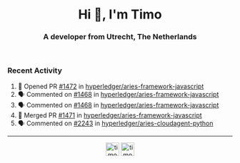 <h1 align="center">Hi 👋, I'm Timo</h1>
<h3 align="center">A developer from Utrecht, The Netherlands</h3>
<br/>
<!-- https://github.com/rahuldkjain/github-profile-readme-generator --!>

<!--  <p align="left"><img src="https://github-readme-stats.vercel.app/api?username=timoglastra&show_icons=true&count_private=true&" alt="timoglastra" /></p> --!>

<!--
Github language stats
<p align="left"><img src="https://github-readme-stats.vercel.app/api/top-langs/?username=timoglastra&layout=compact" alt="timoglastra" /><p>
-->

<!-- Codestats language stats -->
<!-- <p align="left"><img src="https://codestats-readme.vercel.app/api/top-langs/?username=timoglastra&layout=compact&language_count=12" alt="timoglastra" /><p>    --!>
  
<h3>Recent Activity</h3>

<!--START_SECTION:activity-->
1. 💪 Opened PR [#1472](https://github.com/hyperledger/aries-framework-javascript/pull/1472) in [hyperledger/aries-framework-javascript](https://github.com/hyperledger/aries-framework-javascript)
2. 🗣 Commented on [#1468](https://github.com/hyperledger/aries-framework-javascript/issues/1468) in [hyperledger/aries-framework-javascript](https://github.com/hyperledger/aries-framework-javascript)
3. 🗣 Commented on [#1468](https://github.com/hyperledger/aries-framework-javascript/issues/1468) in [hyperledger/aries-framework-javascript](https://github.com/hyperledger/aries-framework-javascript)
4. 🎉 Merged PR [#1471](https://github.com/hyperledger/aries-framework-javascript/pull/1471) in [hyperledger/aries-framework-javascript](https://github.com/hyperledger/aries-framework-javascript)
5. 🗣 Commented on [#2243](https://github.com/hyperledger/aries-cloudagent-python/issues/2243) in [hyperledger/aries-cloudagent-python](https://github.com/hyperledger/aries-cloudagent-python)
<!--END_SECTION:activity-->

---

<p align="center">
<a href="https://twitter.com/timoglastra" target="blank"><img align="center" src="https://cdn.jsdelivr.net/npm/simple-icons@3.0.1/icons/twitter.svg" alt="timoglastra" height="30" width="30" /></a>
<a href="https://linkedin.com/in/timoglastra" target="blank"><img align="center" src="https://cdn.jsdelivr.net/npm/simple-icons@3.0.1/icons/linkedin.svg" alt="timoglastra" height="30" width="30" /></a>
</p>



